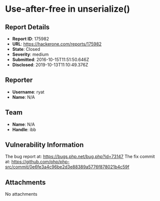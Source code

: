 # Use-after-free in unserialize()

## Report Details
- **Report ID**: 175982
- **URL**: https://hackerone.com/reports/175982
- **State**: Closed
- **Severity**: medium
- **Submitted**: 2016-10-15T11:51:50.646Z
- **Disclosed**: 2019-10-13T11:10:49.376Z

## Reporter
- **Username**: ryat
- **Name**: N/A

## Team
- **Name**: N/A
- **Handle**: ibb

## Vulnerability Information
The bug report at: https://bugs.php.net/bug.php?id=73147
The fix commit at: https://github.com/php/php-src/commit/0e6fe3a4c96be2d3e88389a5776f878021b4c59f

## Attachments
No attachments
